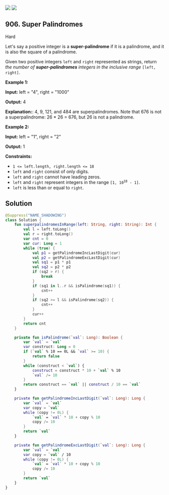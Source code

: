 [![](https://img.shields.io/github/stars/javadev/LeetCode-in-Kotlin?label=Stars&style=flat-square)](https://github.com/javadev/LeetCode-in-Kotlin)
[![](https://img.shields.io/github/forks/javadev/LeetCode-in-Kotlin?label=Fork%20me%20on%20GitHub%20&style=flat-square)](https://github.com/javadev/LeetCode-in-Kotlin/fork)

## 906\. Super Palindromes

Hard

Let's say a positive integer is a **super-palindrome** if it is a palindrome, and it is also the square of a palindrome.

Given two positive integers `left` and `right` represented as strings, return _the number of **super-palindromes** integers in the inclusive range_ `[left, right]`.

**Example 1:**

**Input:** left = "4", right = "1000"

**Output:** 4

**Explanation:**: 4, 9, 121, and 484 are superpalindromes. Note that 676 is not a superpalindrome: 26 \* 26 = 676, but 26 is not a palindrome.

**Example 2:**

**Input:** left = "1", right = "2"

**Output:** 1

**Constraints:**

*   `1 <= left.length, right.length <= 18`
*   `left` and `right` consist of only digits.
*   `left` and `right` cannot have leading zeros.
*   `left` and `right` represent integers in the range <code>[1, 10<sup>18</sup> - 1]</code>.
*   `left` is less than or equal to `right`.

## Solution

```kotlin
@Suppress("NAME_SHADOWING")
class Solution {
    fun superpalindromesInRange(left: String, right: String): Int {
        val l = left.toLong()
        val r = right.toLong()
        var cnt = 0
        var cur: Long = 1
        while (true) {
            val p1 = getPalindromeIncLastDigit(cur)
            val p2 = getPalindromeExcLastDigit(cur)
            val sq1 = p1 * p1
            val sq2 = p2 * p2
            if (sq2 > r) {
                break
            }
            if (sq1 in l..r && isPalindrome(sq1)) {
                cnt++
            }
            if (sq2 >= l && isPalindrome(sq2)) {
                cnt++
            }
            cur++
        }
        return cnt
    }

    private fun isPalindrome(`val`: Long): Boolean {
        var `val` = `val`
        var construct: Long = 0
        if (`val` % 10 == 0L && `val` >= 10) {
            return false
        }
        while (construct < `val`) {
            construct = construct * 10 + `val` % 10
            `val` /= 10
        }
        return construct == `val` || construct / 10 == `val`
    }

    private fun getPalindromeIncLastDigit(`val`: Long): Long {
        var `val` = `val`
        var copy = `val`
        while (copy != 0L) {
            `val` = `val` * 10 + copy % 10
            copy /= 10
        }
        return `val`
    }

    private fun getPalindromeExcLastDigit(`val`: Long): Long {
        var `val` = `val`
        var copy = `val` / 10
        while (copy != 0L) {
            `val` = `val` * 10 + copy % 10
            copy /= 10
        }
        return `val`
    }
}
```